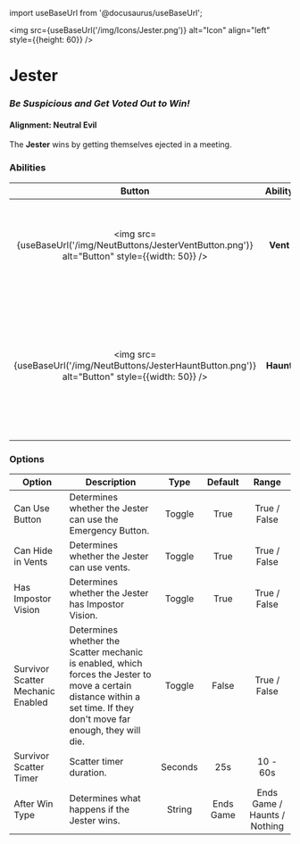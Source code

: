 import useBaseUrl from '@docusaurus/useBaseUrl';

<img src={useBaseUrl('/img/Icons/Jester.png')} alt="Icon" align="left" style={{height: 60}} />

# Jester

### _Be Suspicious and Get Voted Out to Win!_

#### **Alignment:** Neutral Evil

The **Jester** wins by getting themselves ejected in a meeting.

### Abilities

|                                               Button                                                |  Ability  |                                                            Description                                                             |        Type        |
| :-------------------------------------------------------------------------------------------------: | :-------: | :--------------------------------------------------------------------------------------------------------------------------------: | :----------------: |
| <img src={useBaseUrl('/img/NeutButtons/JesterVentButton.png')} alt="Button" style={{width: 50}} />  | **Vent**  |                          If enabled, the Jester can use vents, but cannot move from one vent to another.                           | Player Interaction |
| <img src={useBaseUrl('/img/NeutButtons/JesterHauntButton.png')} alt="Button" style={{width: 50}} /> | **Haunt** | If enabled, after winning, the Jester can Haunt a player (choosing someone to kill from a menu of those that voted for the Jester). | Player Interaction |

### Options

| Option                            | Description                                                                                                                                                             |  Type   |  Default  |            Range             |
| --------------------------------- | ----------------------------------------------------------------------------------------------------------------------------------------------------------------------- | :-----: | :-------: | :--------------------------: |
| Can Use Button                    | Determines whether the Jester can use the Emergency Button.                                                                                                             | Toggle  |   True    |         True / False         |
| Can Hide in Vents                 | Determines whether the Jester can use vents.                                                                                                                            | Toggle  |   True    |         True / False         |
| Has Impostor Vision               | Determines whether the Jester has Impostor Vision.                                                                                                                      | Toggle  |   True    |         True / False         |
| Survivor Scatter Mechanic Enabled | Determines whether the Scatter mechanic is enabled, which forces the Jester to move a certain distance within a set time. If they don't move far enough, they will die. | Toggle  |   False   |         True / False         |
| Survivor Scatter Timer            | Scatter timer duration.                                                                                                                                                 | Seconds |    25s    |           10 - 60s           |
| After Win Type                    | Determines what happens if the Jester wins.                                                                                                                             | String  | Ends Game | Ends Game / Haunts / Nothing |
